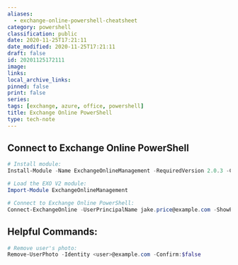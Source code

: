 ```yaml
---
aliases:
  - exchange-online-powershell-cheatsheet
category: powershell
classification: public
date: 2020-11-25T17:21:11
date_modified: 2020-11-25T17:21:11
draft: false
id: 20201125172111
image: 
links: 
local_archive_links: 
pinned: false
print: false
series: 
tags: [exchange, azure, office, powershell]
title: Exchange Online PowerShell
type: tech-note
---
```


## Connect to Exchange Online PowerShell

```powershell
# Install module:
Install-Module -Name ExchangeOnlineManagement -RequiredVersion 2.0.3 -Confirm:$false

# Load the EXO V2 module:
Import-Module ExchangeOnlineManagement

# Connect to Exchange Online PowerShell:
Connect-ExchangeOnline -UserPrincipalName jake.price@example.com -ShowProgress $true
```

## Helpful Commands:

```powershell
# Remove user's photo:
Remove-UserPhoto -Identity <user>@example.com -Confirm:$false
```
